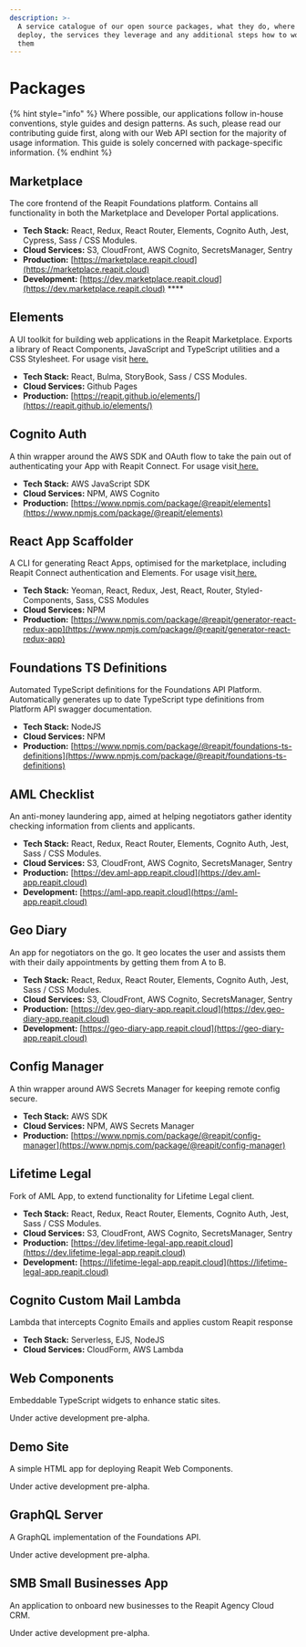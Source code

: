 ```yaml
---
description: >-
  A service catalogue of our open source packages, what they do, where they
  deploy, the services they leverage and any additional steps how to work on
  them
---
```


# Packages

{% hint style="info" %}
Where possible, our applications follow in-house conventions, style guides and design patterns. As such, please read our contributing guide first, along with our Web API section for the majority of usage information. This guide is solely concerned with package-specific information.
{% endhint %}

## Marketplace

The core frontend of the Reapit Foundations platform. Contains all functionality in both the Marketplace and Developer Portal applications.

* **Tech Stack:** React, Redux, React Router, Elements, Cognito Auth, Jest, Cypress, Sass / CSS Modules.
* **Cloud Services:** S3, CloudFront, AWS Cognito, SecretsManager, Sentry
* **Production:** [https://marketplace.reapit.cloud](https://marketplace.reapit.cloud)
* **Development:** [https://dev.marketplace.reapit.cloud](https://dev.marketplace.reapit.cloud) ****

## Elements

A UI toolkit for building web applications in the Reapit Marketplace. Exports a library of React Components, JavaScript and TypeScript utilities and a CSS Stylesheet. For usage visit [here.](../api/web.md#elements)

* **Tech Stack:** React, Bulma, StoryBook, Sass / CSS Modules.
* **Cloud Services:** Github Pages
* **Production:** [https://reapit.github.io/elements/](https://reapit.github.io/elements/)

## Cognito Auth 

A thin wrapper around the AWS SDK and OAuth flow to take the pain out of authenticating your App with Reapit Connect. For usage visit[ here.](../api/web.md#cognito-auth)

* **Tech Stack:** AWS JavaScript SDK
* **Cloud Services:** NPM, AWS Cognito
* **Production:** [https://www.npmjs.com/package/@reapit/elements](https://www.npmjs.com/package/@reapit/elements)

## React App Scaffolder

A CLI for generating React Apps, optimised for the marketplace, including Reapit Connect authentication and Elements. For usage visit[ here.](../api/web.md#react-app-scaffolder)

* **Tech Stack:** Yeoman, React, Redux, Jest, React, Router, Styled-Components, Sass, CSS Modules
* **Cloud Services:** NPM
* **Production:** [https://www.npmjs.com/package/@reapit/generator-react-redux-app](https://www.npmjs.com/package/@reapit/generator-react-redux-app)

## Foundations TS Definitions

Automated TypeScript definitions for the Foundations API Platform. Automatically generates up to date TypeScript type definitions from Platform API swagger documentation.

* **Tech Stack:** NodeJS
* **Cloud Services:** NPM
* **Production:** [https://www.npmjs.com/package/@reapit/foundations-ts-definitions](https://www.npmjs.com/package/@reapit/foundations-ts-definitions)

## AML Checklist

An anti-money laundering app, aimed at helping negotiators gather identity checking information from clients and applicants.

* **Tech Stack:** React, Redux, React Router, Elements, Cognito Auth, Jest, Sass / CSS Modules.
* **Cloud Services:** S3, CloudFront, AWS Cognito, SecretsManager, Sentry
* **Production:** [https://dev.aml-app.reapit.cloud](https://dev.aml-app.reapit.cloud)
* **Development:** [https://aml-app.reapit.cloud](https://aml-app.reapit.cloud)

## Geo Diary

An app for negotiators on the go. It geo locates the user and assists them with their daily appointments by getting them from A to B.

* **Tech Stack:** React, Redux, React Router, Elements, Cognito Auth, Jest, Sass / CSS Modules.
* **Cloud Services:** S3, CloudFront, AWS Cognito, SecretsManager, Sentry
* **Production:** [https://dev.geo-diary-app.reapit.cloud](https://dev.geo-diary-app.reapit.cloud)
* **Development:** [https://geo-diary-app.reapit.cloud](https://geo-diary-app.reapit.cloud)

## Config Manager

A thin wrapper around AWS Secrets Manager for keeping remote config secure.

* **Tech Stack:** AWS SDK
* **Cloud Services:** NPM, AWS Secrets Manager
* **Production:** [https://www.npmjs.com/package/@reapit/config-manager](https://www.npmjs.com/package/@reapit/config-manager)

## Lifetime Legal

Fork of AML App, to extend functionality for Lifetime Legal client.

* **Tech Stack:** React, Redux, React Router, Elements, Cognito Auth, Jest, Sass / CSS Modules.
* **Cloud Services:** S3, CloudFront, AWS Cognito, SecretsManager, Sentry
* **Production:** [https://dev.lifetime-legal-app.reapit.cloud](https://dev.lifetime-legal-app.reapit.cloud)
* **Development:** [https://lifetime-legal-app.reapit.cloud](https://lifetime-legal-app.reapit.cloud)

## Cognito Custom Mail Lambda

Lambda that intercepts Cognito Emails and applies custom Reapit response

* **Tech Stack:** Serverless, EJS, NodeJS
* **Cloud Services:** CloudForm, AWS Lambda

## Web Components

Embeddable TypeScript widgets to enhance static sites. 

Under active development pre-alpha.

## Demo Site

A simple HTML app for deploying Reapit Web Components.

Under active development pre-alpha.

## GraphQL Server

A GraphQL implementation of the Foundations API. 

Under active development pre-alpha.

## SMB Small Businesses App

An application to onboard new businesses to the Reapit Agency Cloud CRM.

Under active development pre-alpha.





